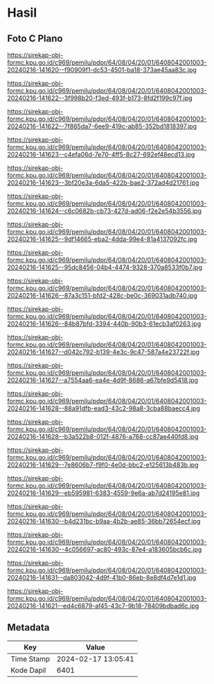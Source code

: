 # Hasil

## Foto C Plano

https://sirekap-obj-formc.kpu.go.id/c969/pemilu/pdpr/64/08/04/20/01/6408042001003-20240216-141620--f90909f1-dc53-4501-ba18-373ae45aa83c.jpg

https://sirekap-obj-formc.kpu.go.id/c969/pemilu/pdpr/64/08/04/20/01/6408042001003-20240216-141622--3f998b20-f3ed-493f-b173-8fd2f199c97f.jpg

https://sirekap-obj-formc.kpu.go.id/c969/pemilu/pdpr/64/08/04/20/01/6408042001003-20240216-141622--7f865da7-6ee9-419c-ab85-352bd1818397.jpg

https://sirekap-obj-formc.kpu.go.id/c969/pemilu/pdpr/64/08/04/20/01/6408042001003-20240216-141623--c4efa06d-7e70-4ff5-8c27-692ef48ecd13.jpg

https://sirekap-obj-formc.kpu.go.id/c969/pemilu/pdpr/64/08/04/20/01/6408042001003-20240216-141623--3bf20e3a-6da5-422b-bae2-372ad4d21761.jpg

https://sirekap-obj-formc.kpu.go.id/c969/pemilu/pdpr/64/08/04/20/01/6408042001003-20240216-141624--c6c0682b-cb73-427d-ad06-f2e2e54b3556.jpg

https://sirekap-obj-formc.kpu.go.id/c969/pemilu/pdpr/64/08/04/20/01/6408042001003-20240216-141625--9df14665-eba2-4dda-99e4-81a4137092fc.jpg

https://sirekap-obj-formc.kpu.go.id/c969/pemilu/pdpr/64/08/04/20/01/6408042001003-20240216-141625--95dc8456-04b4-4474-9328-370a8533f0b7.jpg

https://sirekap-obj-formc.kpu.go.id/c969/pemilu/pdpr/64/08/04/20/01/6408042001003-20240216-141626--87a3c151-bfd2-428c-be0c-369031adb740.jpg

https://sirekap-obj-formc.kpu.go.id/c969/pemilu/pdpr/64/08/04/20/01/6408042001003-20240216-141626--84b87bfd-3394-440b-90b3-61ecb3af0263.jpg

https://sirekap-obj-formc.kpu.go.id/c969/pemilu/pdpr/64/08/04/20/01/6408042001003-20240216-141627--d042c792-b139-4e3c-9c47-587a4e23722f.jpg

https://sirekap-obj-formc.kpu.go.id/c969/pemilu/pdpr/64/08/04/20/01/6408042001003-20240216-141627--a7554aa6-ea4e-4d9f-8686-a67bfe9d5418.jpg

https://sirekap-obj-formc.kpu.go.id/c969/pemilu/pdpr/64/08/04/20/01/6408042001003-20240216-141628--88a91dfb-ead3-43c2-98a8-3cba88baecc4.jpg

https://sirekap-obj-formc.kpu.go.id/c969/pemilu/pdpr/64/08/04/20/01/6408042001003-20240216-141628--b3a522b8-012f-4876-a768-cc87ae440fd8.jpg

https://sirekap-obj-formc.kpu.go.id/c969/pemilu/pdpr/64/08/04/20/01/6408042001003-20240216-141629--7e8606b7-f9f0-4e0d-bbc2-e125613b483b.jpg

https://sirekap-obj-formc.kpu.go.id/c969/pemilu/pdpr/64/08/04/20/01/6408042001003-20240216-141629--eb595981-6383-4559-9e6a-ab7d24195e81.jpg

https://sirekap-obj-formc.kpu.go.id/c969/pemilu/pdpr/64/08/04/20/01/6408042001003-20240216-141630--b4d231bc-b9aa-4b2b-ae85-36bb72654ecf.jpg

https://sirekap-obj-formc.kpu.go.id/c969/pemilu/pdpr/64/08/04/20/01/6408042001003-20240216-141630--4c056697-ac80-493c-87e4-a183605bcb6c.jpg

https://sirekap-obj-formc.kpu.go.id/c969/pemilu/pdpr/64/08/04/20/01/6408042001003-20240216-141631--da803042-4d9f-41b0-86eb-8e8df4d7e1d1.jpg

https://sirekap-obj-formc.kpu.go.id/c969/pemilu/pdpr/64/08/04/20/01/6408042001003-20240216-141621--ed4c6879-af45-43c7-9b18-78409bdbad6c.jpg


## Metadata

| Key        | Value               |
| ---------- | ------------------- |
| Time Stamp | 2024-02-17 13:05:41 |
| Kode Dapil | 6401                |




